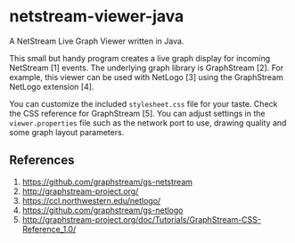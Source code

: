 netstream-viewer-java
=====================

A NetStream Live Graph Viewer written in Java.

This small but handy program creates a live graph display for incoming NetStream [1] events. The underlying graph library is GraphStream [2]. For example, this viewer can be used with NetLogo [3] using the GraphStream NetLogo extension [4].

You can customize the included ```stylesheet.css``` file for your taste. Check the CSS reference for GraphStream [5]. You can adjust settings in the ```viewer.properties``` file such as the network port to use, drawing quality and some graph layout parameters.

References
----------

1. https://github.com/graphstream/gs-netstream
2. http://graphstream-project.org/
3. https://ccl.northwestern.edu/netlogo/
4. https://github.com/graphstream/gs-netlogo
5. http://graphstream-project.org/doc/Tutorials/GraphStream-CSS-Reference_1.0/
